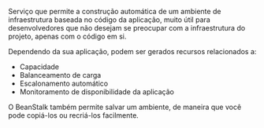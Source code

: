 Serviço que permite a construção automática de um ambiente de infraestrutura baseada no código da aplicação, muito útil para desenvolvedores que não desejam se preocupar com a infraestrutura do projeto, apenas com o código em si.

Dependendo da sua aplicação, podem ser gerados recursos relacionados a:
- Capacidade
- Balanceamento de carga
- Escalonamento automático
- Monitoramento de disponibilidade da aplicação

O BeanStalk também permite salvar um ambiente, de maneira que você pode copiá-los ou recriá-los facilmente.